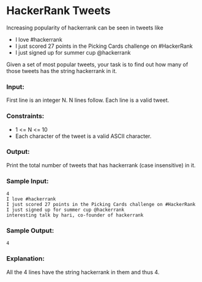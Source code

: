 HackerRank Tweets
=================

Increasing popularity of hackerrank can be seen in tweets like

* I love #hackerrank
* I just scored 27 points in the Picking Cards challenge on #HackerRank
* I just signed up for summer cup @hackerrank

Given a set of most popular tweets, your task is to find out how many of those tweets has the string hackerrank in it.

### Input:

First line is an integer N. N lines follow. Each line is a valid tweet.

### Constraints:

* 1 <= N <= 10
* Each character of the tweet is a valid ASCII character.

### Output:

Print the total number of tweets that has hackerrank (case insensitive) in it.

### Sample Input:

    4
    I love #hackerrank
    I just scored 27 points in the Picking Cards challenge on #HackerRank
    I just signed up for summer cup @hackerrank
    interesting talk by hari, co-founder of hackerrank

### Sample Output:

    4

### Explanation:

All the 4 lines have the string hackerrank in them and thus 4.
